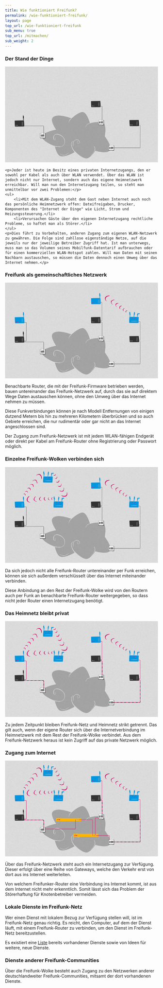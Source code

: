 ```yaml
---
title: Wie funktioniert Freifunk?
permalink: /wie-funktioniert-freifunk/
layout: page
top_url: /wie-funktioniert-freifunk
sub_menu: true
top_url: /mitmachen/
sub_weight: 2
---
```


<section class="box">
	<h3>Der Stand der Dinge</h3>
	<img src="/images/network_1.jpg" class="half-width" />
	
	<p>Jeder ist heute im Besitz eines privaten Internetzugangs, den er sowohl per Kabel als auch über WLAN verwendet. Über das WLAN ist jedoch nicht nur Internet, sondern auch das eigene Heimnetzwerk erreichbar. Will man nun den Internetzugang teilen, so steht man unmittelbar vor zwei Problemen:</p>
	<ul>
		<li>Mit dem WLAN-Zugang steht dem Gast neben Internet auch noch das persönliche Heimnetzwerk offen: Dateifreigaben, Drucker, Komponenten des "Internet der Dinge" wie Licht, Strom und Heizungssteuerung.</li>
		<li>Verursachen Gäste über den eigenen Internetzugang rechtliche Probleme, so haftet man als Störer.</li>
	</ul>
	<p>Dies führt zu Vorbehalten, anderen Zugang zum eigenen WLAN-Netzwerk zu gewähren. Die Folge sind zahllose eigenständige Netze, auf die jeweils nur der jeweilige Betreiber Zugriff hat. Ist man unterwegs, muss man so das Volumen seines Mobilfunk-Datentarif aufbrauchen oder für einen kommerziellen WLAN-Hotspot zahlen. Will man Daten mit seinen Nachbarn austauschen, so müssen die Daten dennoch einen Umweg über das Internet nehmen.</p>
</section>

<section class="box">
	<h3>Freifunk als gemeinschaftliches Netzwerk</h3>
	<img src="/images/network_2.jpg" class="half-width" />
	<p>Benachbarte Router, die mit der Freifunk-Firmware betrieben werden, bauen untereinander das Freifunk-Netzwerk auf, durch das sie auf direktem Wege Daten austauschen können, ohne den Umweg über das Internet nehmen zu müssen.</p>
	<p>Diese Funkverbindungen können je nach Modell Entfernungen von einigen dutzend Metern bis hin zu mehreren Kilometern überbrücken und so auch Gebiete erreichen, die nur rudimentär oder gar nicht an das Internet angeschlossen sind.</p>
	<p>Der Zugang zum Freifunk-Netzwerk ist mit jedem WLAN-fähigen Endgerät oder direkt per Kabel am Freifunk-Router ohne Registrierung oder Passwort möglich.</p>
</section>

<section class="box">
	<h3>Einzelne Freifunk-Wolken verbinden sich</h3>
	<img src="/images/network_3.jpg" class="half-width" />
	<p>Da sich jedoch nicht alle Freifunk-Router untereinander per Funk erreichen, können sie sich außerdem verschlüsselt über das Internet miteinander verbinden.</p>
	<p>Diese Anbindung an den Rest der Freifunk-Wolke wird von den Routern auch per Funk an benachbarte Freifunk-Router weitergegeben, so dass nicht jeder Router einen Internetzugang benötigt.</p>
</section>
<section class="box">
	<h3>Das Heimnetz bleibt privat</h3>
	<img src="/images/network_4.jpg" class="half-width" />
	<p>Zu jedem Zeitpunkt bleiben Freifunk-Netz und Heimnetz strikt getrennt. Das gilt auch, wenn der eigene Router sich über die Internetverbindung im Heimnetzwerk mit dem Rest der Freifunk-Wolke verbindet. Aus dem Freifunk-Netzwerk heraus ist kein Zugriff auf das private Netzwerk möglich.</p>
</section>

<section class="box">
	<h3>Zugang zum Internet</h3>
	<img src="/images/network_5.jpg" class="half-width" />
	<p>Über das Freifunk-Netzwerk steht auch ein Internetzugang zur Verfügung. Dieser erfolgt über eine Reihe von Gateways, welche den Verkehr erst von dort aus ins Internet weiterleiten.</p>
	<p>Von welchem Freifunker-Router eine Verbindung ins Internet kommt, ist aus dem Internet nicht mehr erkenntlich. Somit lässt sich das Problem der Störerhaftung für Knotenbetreiber vermeiden.</p>
</section>

<section class="box">
	<h3>Lokale Dienste im Freifunk-Netz</h3>
	<p>Wer einen Dienst mit lokalem Bezug zur Verfügung stellen will, ist im Freifunk-Netz genau richtig. Es reicht, den Computer, auf dem der Dienst läuft, mit einem Freifunk-Router zu verbinden, um den Dienst im Freifunk-Netz bereitzustellen.</p>
	<p>Es existiert eine <a href="/lokale-dienste/">Liste</a> bereits vorhandener Dienste sowie von Ideen für weitere, neue Dienste.</p>
</section>

<section class="box ">
	<h3>Dienste anderer Freifunk-Communities</h3>
	<p>Über die Freifunk-Wolke besteht auch Zugang zu den Netzwerken anderer deutschlandweiter Freifunk-Communities, mitsamt der dort vorhandenen Dienste.</p>
</section>
